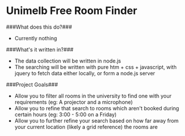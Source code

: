 Unimelb Free Room Finder
=======

###What does this do?###
 - Currently nothing

###What's it written in?###
 - The data collection will be written in node.js
 - The searching will be written with pure htm + css + javascript, with jquery to fetch data either locally, or form a node.js server

###Project Goals###
 - Allow you to filter all rooms in the university to find one with your requirements (eg: A projector and a microphone)
 - Allow you to refine that search to rooms which aren't booked during certain hours (eg: 3:00 - 5:00 on a Friday)
 - Allow you to further refine your search based on how far away from your current location (likely a grid reference) the rooms are

